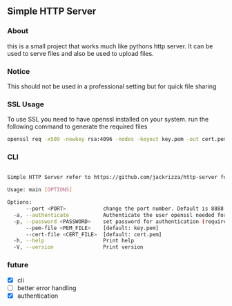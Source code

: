 ## Simple HTTP Server


### About
this is a small project that works much like pythons http server.
It can be used to serve files and also be used to upload files.

### Notice
This should not be used in a professional setting but for quick file sharing


### SSL Usage
To use SSL you need to have openssl installed on your system.
run the following command to generate the required files
```bash
openssl req -x509 -newkey rsa:4096 -nodes -keyout key.pem -out cert.pem -days 365 -subj '/CN=localhost'
```

### CLI
```bash

Simple HTTP Server refer to https://github.com/jackrizza/http-server for more information

Usage: main [OPTIONS]

Options:
      --port <PORT>            change the port number. Default is 8888 [default: 8888]
  -a, --authenticate           Authenticate the user openssl needed for authentication (Cookies won\'t work without it)
  -p, --password <PASSWORD>    set password for authentication (required for authenticate flag) [default: ]
      --pem-file <PEM_FILE>    [default: key.pem]
      --cert-file <CERT_FILE>  [default: cert.pem]
  -h, --help                   Print help
  -V, --version                Print version


```

### future
- [x] cli
- [ ] better error handling
- [x] authentication
